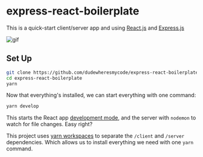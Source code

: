 # express-react-boilerplate

This is a quick-start client/server app and using [React.js](https://reactjs.org/) and [Express.js](https://expressjs.com/)

![gif](https://media.giphy.com/media/1ffOwHDZehVb6JlRid/giphy.gif)

## Set Up

```bash
git clone https://github.com/dudewheresmycode/express-react-boilerplate.git
cd express-react-boilerplate
yarn
```

Now that everything's installed, we can start everything with one command:

```bash
yarn develop
```

This starts the React app [development mode](https://github.com/facebook/create-react-app#npm-start-or-yarn-start), and the server with `nodemon` to watch for file changes. Easy right?


This project uses [yarn workspaces](https://classic.yarnpkg.com/en/docs/workspaces/) to separate the `/client` and `/server` dependencies. Which allows us to install everything we need with one `yarn` command.

